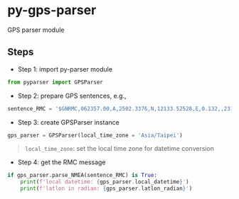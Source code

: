 # py-gps-parser
GPS parser module

Steps
-----
* Step 1: import py-parser module
```python
from pyparser import GPSParser
```

* Step 2: prepare GPS sentences, e.g.,
```python
sentence_RMC = '$GNRMC,062357.00,A,2502.3376,N,12133.52528,E,0.132,,231221,,,A*68'
```

* Step 3: create GPSParser instance
```python
gps_parser = GPSParser(local_time_zone = 'Asia/Taipei')
```
> `local_time_zone`: set the local time zone for datetime conversion

* Step 4: get the RMC message
```python
if gps_parser.parse_NMEA(sentence_RMC) is True:
    print(f'local datetime: {gps_parser.local_datetime}')
    print(f'latlon in radian: {gps_parser.latlon_radian}')
```

